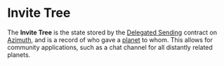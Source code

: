 # Invite Tree

The **Invite Tree** is the state stored by the [Delegated Sending](delegated-sending.md) contract on [Azimuth](azimuth.md), and is a record of who gave a [planet](planet.md) to whom. This allows for community applications, such as a chat channel for all distantly related planets.
